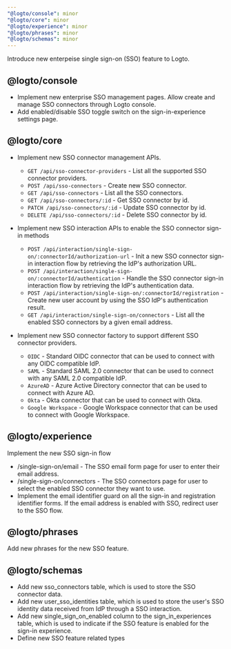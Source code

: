 ```yaml
---
"@logto/console": minor
"@logto/core": minor
"@logto/experience": minor
"@logto/phrases": minor
"@logto/schemas": minor
---
```


Introduce new enterpeise single sign-on (SSO) feature to Logto.

## @logto/console

- Implement new enterprise SSO management pages. Allow create and manage SSO connectors through Logto console.
- Add enabled/disable SSO toggle switch on the sign-in-experience settings page.

## @logto/core

- Implement new SSO connector management APIs.

  - `GET /api/sso-connector-providers` - List all the supported SSO connector providers.
  - `POST /api/sso-connectors` - Create new SSO connector.
  - `GET /api/sso-connectors` - List all the SSO connectors.
  - `GET /api/sso-connectors/:id` - Get SSO connector by id.
  - `PATCH /api/sso-connectors/:id` - Update SSO connector by id.
  - `DELETE /api/sso-connectors/:id` - Delete SSO connector by id.

- Implement new SSO interaction APIs to enable the SSO connector sign-in methods

  - `POST /api/interaction/single-sign-on/:connectorId/authorization-url` - Init a new SSO connector sign-in interaction flow by retrieving the IdP's authorization URL.
  - `POST /api/interaction/single-sign-on/:connectorId/authentication` - Handle the SSO connector sign-in interaction flow by retrieving the IdP's authentication data.
  - `POST /api/interaction/single-sign-on/:connectorId/registration` - Create new user account by using the SSO IdP's authentication result.
  - `GET /api/interaction/single-sign-on/connectors` - List all the enabled SSO connectors by a given email address.

- Implement new SSO connector factory to support different SSO connector providers.
  - `OIDC` - Standard OIDC connector that can be used to connect with any OIDC compatible IdP.
  - `SAML` - Standard SAML 2.0 connector that can be used to connect with any SAML 2.0 compatible IdP.
  - `AzureAD` - Azure Active Directory connector that can be used to connect with Azure AD.
  - `Okta` - Okta connector that can be used to connect with Okta.
  - `Google Workspace` - Google Workspace connector that can be used to connect with Google Workspace.

## @logto/experience

Implement the new SSO sign-in flow

- /single-sign-on/email - The SSO email form page for user to enter their email address.
- /single-sign-on/connectors - The SSO connectors page for user to select the enabled SSO connector they want to use.
- Implement the email identifier guard on all the sign-in and registration identifier forms. If the email address is enabled with SSO, redirect user to the SSO flow.

## @logto/phrases

Add new phrases for the new SSO feature.

## @logto/schemas

- Add new sso_connectors table, which is used to store the SSO connector data.
- Add new user_sso_identities table, which is used to store the user's SSO identity data received from IdP through a SSO interaction.
- Add new single_sign_on_enabled column to the sign_in_experiences table, which is used to indicate if the SSO feature is enabled for the sign-in experience.
- Define new SSO feature related types
